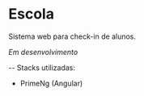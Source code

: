 # Escola
Sistema web para check-in de alunos.

*Em desenvolvimento*

-- Stacks utilizadas:

- PrimeNg  (Angular)

